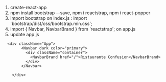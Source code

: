 1. create-react-app
2. npm install bootstrap --save, npm i reactstrap, npm i react-popper
3.  import bootstrap on index.js :     import 'bootstrap/dist/css/bootstrap.min.css';
4. import { Navbar, NavbarBrand } from 'reactstrap'; on app.js
5. update app.js
```
  <div className="App">
        <Navbar dark color="primary">
          <div className="container">
            <NavbarBrand href="/">Ristaurante Confusion</NavbarBrand>
          </div>
        </Navbar>
      
    </div>
```